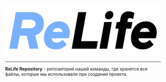 ![](Logo_for_README.png)
****
**ReLife Repository** - репозиторий нашей команды, где хранятся все 
файлы, которые мы использовали при создании проекта.